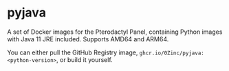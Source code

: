 # pyjava
A set of Docker images for the Pterodactyl Panel, containing Python images with Java 11 JRE included. Supports AMD64 and ARM64.

You can either pull the GitHub Registry image, `ghcr.io/0Zinc/pyjava:<python-version>`, or build it yourself.